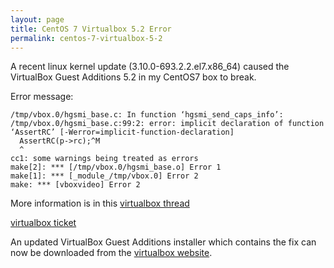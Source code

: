 ```yaml
---
layout: page
title: CentOS 7 Virtualbox 5.2 Error
permalink: centos-7-virtualbox-5-2
---
```


A recent linux kernel update (3.10.0-693.2.2.el7.x86_64) caused the VirtualBox Guest Additions 5.2 in my CentOS7 box to break.

Error message:
```
/tmp/vbox.0/hgsmi_base.c: In function ‘hgsmi_send_caps_info’:
/tmp/vbox.0/hgsmi_base.c:99:2: error: implicit declaration of function ‘AssertRC’ [-Werror=implicit-function-declaration]
  AssertRC(p->rc);^M
  ^
cc1: some warnings being treated as errors
make[2]: *** [/tmp/vbox.0/hgsmi_base.o] Error 1
make[1]: *** [_module_/tmp/vbox.0] Error 2
make: *** [vboxvideo] Error 2
```

More information is in this [virtualbox thread](https://forums.virtualbox.org/viewtopic.php?f=1&t=85080)

[virtualbox ticket](https://www.virtualbox.org/ticket/17163)

An updated VirtualBox Guest Additions installer which contains the fix can now be downloaded from the [virtualbox website](https://www.virtualbox.org/wiki/Downloads).
